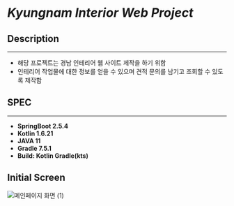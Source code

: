 # *Kyungnam Interior Web Project*

## Description
*** 
- 해당 프로젝트는 경남 인테리어 웹 사이트 제작을 하기 위함
- 인테리어 작업물에 대한 정보를 얻을 수 있으며 견적 문의를 남기고 조회할 수 있도록 제작함

## SPEC
*** 
- **SpringBoot 2.5.4**
- **Kotlin 1.6.21**
- **JAVA 11**
- **Gradle 7.5.1**
- **Build: Kotlin Gradle(kts)**

## Initial Screen
![메인페이지 화면 (1)](https://user-images.githubusercontent.com/66293784/214582057-4e2b67ee-93ac-443c-b915-22c668e43147.png)
